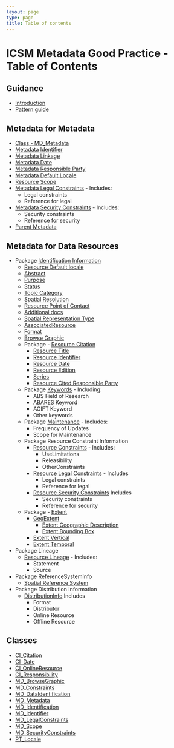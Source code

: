 ```yaml
---
layout: page
type: page
title: Table of contents
---
```

#  ICSM Metadata Good Practice - Table of Contents

## Guidance
- [Introduction](https://www.loomio.org/d/tTOvq8iC/guidanceintro)
- [Pattern guide](https://www.loomio.org/d/3IQdapFA/pattern-guide)

## Metadata for Metadata
- [Class - MD_Metadata](https://www.loomio.org/d/AniV8zO3/class-md_metadata)
- [Metadata Identifier](../MetadataIdentifier)
- [Metadata Linkage](../MetadataLinkage)
- [Metadata Date](../MetadataDate)
- [Metadata Responsible Party](../MetadataContact)
- [Metadata Default Locale](../MetadataLocale)
- [Resource Scope](../MetadataScope)
- [Metadata Legal Constraints](../MetadataLegalConstraints) - Includes:
  - Legal constraints
  - Reference for legal
- [Metadata Security Constraints](../MetadataSecurityConstraints) - Includes:
  - Security constraints
  - Reference for security
- [Parent Metadata](../ParentMetadata)

## Metadata for Data Resources
- Package [Identification Information](https://www.loomio.org/d/oqKd8GHM/class-md_dataidentification)
  - [Resource Default locale](../ResourceLocale)
  - [Abstract](../Abstract)
  - [Purpose](../Purpose)
  - [Status](.//Status)
  - [Topic Category](../TopicCategory)
  - [Spatial Resolution](../SpatialResolution)
  - [Resource Point of Contact](../ResourcePointOfContact)
  - [Additional docs](../AdditionalDocs)
  - [Spatial Representation Type](../SpatialRepresentationType)
  - [AssociatedResource](../AssociatedResources)
  - [Format](../ResourceFormat)
  - [Browse Graphic](../BrowseGraphic)
  - Package - [Resource  Citation](../ResourceCitiation)
    - [Resource Title](../ResourceTitle)
    - [Resource Identifier](../ResourceIdentifier)
    - [Resource Date](../ResourceDate)
    - [Resource Edition](../ResourceEdition)
    - [Series](../ResourceSeries)
    - [Resource Cited Responsible Party](../ResourceResponsibleParty)
  - Package [Keywords](../Keywords) - Including:
      - ABS Field of Research
      - ABARES Keyword
      - AGIFT Keyword
      - Other keywords
  - Package [Maintenance](../Maintenance) - Includes:
    - Frequency of Updates
    - Scope for Maintenance
  - Package Resource Constraint Information
    - [Resource Constraints](../ResourceOtherConstraints) - Includes:
      - UseLimitations
      - Releasibility
      - OtherConstraints
    - [Resource Legal Constraints](../ResourceLegalContraints) - Includes
      - Legal constraints
      - Reference for legal
    - [Resource Security Constraints](../ResourceSecurityConstraints) Includes
      - Security constraints
      - Reference for security
  - Package - [Extent](../ResourceExtent)
    - [GeoExtent](../GeographicExtent)
      - [Extent Geographic Description](../ExtentGeographicDescription)
      - [Extent Bounding Box](../ExtentBoundingBox)
    - [Extent Vertical](../VerticalExtent)
    - [Extent Temporal](../TemporalExtents) 
- Package Lineage
  - [Resource Lineage](../ResourceLineage) - Includes:
    - Statement
    - Source
- Package ReferenceSystemInfo
  - [Spatial Reference System](../SpatialReferenceSystem)
- Package Distribution Information
  - [DistributionInfo](../DistributionInfo) Includes
    - Format
    - Distributor
    - Online Resource
    - Offline Resource

## Classes 
- [CI_Citation](https://www.loomio.org/d/Iei80UQH/class-ci_citation)
- [CI_Date](https://www.loomio.org/d/9Q8mJuea/class-ci_date)
- [CI_OnlineResource](https://www.loomio.org/d/rpyv8EnG/class-ci_onlineresource)
- [CI_Responsibility](https://www.loomio.org/d/r5blTcY0/class-ci_responsibility)
- [MD_BrowseGraphic](https://www.loomio.org/d/FVwTt5qo/class-md_browsegraphic)
- [MD_Constraints](https://www.loomio.org/d/TqdZp04C/class-md_constraints)
- [MD_DataIdentification](https://www.loomio.org/d/oqKd8GHM/class-md_dataidentification)
- [MD_Metadata](https://www.loomio.org/d/AniV8zO3/class-md_metadata)
- [MD_Identification](https://www.loomio.org/d/bziX9e1l/class-md_identification)
- [MD_Identifier](https://www.loomio.org/d/zlScHYdN/class-md_identifier)
- [MD_LegalConstraints](https://www.loomio.org/d/ugevCYJD/class-md_legalconstraints)
- [MD_Scope](https://www.loomio.org/d/bEL0fUhA/class-md_scope) 
- [MD_SecurityConstraints](https://www.loomio.org/d/1jaxGSgR/class-md_securityconstraints)
- [PT_Locale](https://www.loomio.org/d/Y8IlUVRL/class-pt_locale)
